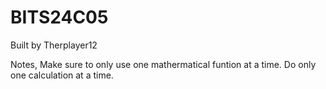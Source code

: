 # BITS24C05
Built by Therplayer12

Notes,
	Make sure to only use one mathermatical funtion at a time.
	Do only one calculation at a time.
